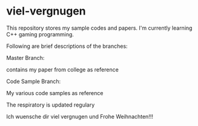 # viel-vergnugen

This repository stores my sample codes and papers.
I'm currently learning C++ gaming programming.

Following are brief descriptions of the branches:

Master Branch:

contains my paper from college as reference

Code Sample Branch:

My various code samples as reference

The respiratory is updated regulary

Ich wuensche dir viel vergnugen und Frohe Weihnachten!!!
